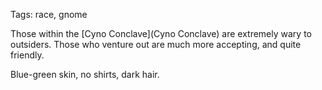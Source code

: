Tags: race, gnome

Those within the [Cyno Conclave](Cyno Conclave) are extremely wary to outsiders. Those who venture out are much more accepting, and quite friendly.

Blue-green skin, no shirts, dark hair.